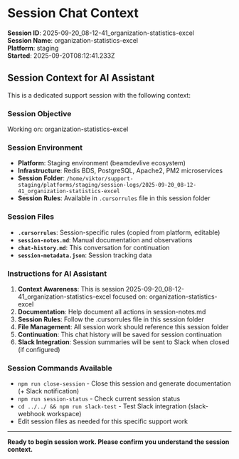 # Session Chat Context

**Session ID**: 2025-09-20_08-12-41_organization-statistics-excel  
**Session Name**: organization-statistics-excel  
**Platform**: staging  
**Started**: 2025-09-20T08:12:41.233Z

## Session Context for AI Assistant

This is a dedicated support session with the following context:

### Session Objective
Working on: organization-statistics-excel

### Session Environment
- **Platform**: Staging environment (beamdevlive ecosystem)
- **Infrastructure**: Redis BDS, PostgreSQL, Apache2, PM2 microservices
- **Session Folder**: `/home/viktor/support-staging/platforms/staging/session-logs/2025-09-20_08-12-41_organization-statistics-excel`
- **Session Rules**: Available in `.cursorrules` file in this session folder

### Session Files
- **`.cursorrules`**: Session-specific rules (copied from platform, editable)
- **`session-notes.md`**: Manual documentation and observations
- **`chat-history.md`**: This conversation for continuation
- **`session-metadata.json`**: Session tracking data

### Instructions for AI Assistant
1. **Context Awareness**: This is session 2025-09-20_08-12-41_organization-statistics-excel focused on: organization-statistics-excel
2. **Documentation**: Help document all actions in session-notes.md
3. **Session Rules**: Follow the .cursorrules file in this session folder
4. **File Management**: All session work should reference this session folder
5. **Continuation**: This chat history will be saved for session continuation
6. **Slack Integration**: Session summaries will be sent to Slack when closed (if configured)

### Session Commands Available
- `npm run close-session` - Close this session and generate documentation (+ Slack notification)
- `npm run session-status` - Check current session status
- `cd ../../ && npm run slack-test` - Test Slack integration (slack-webhook workspace)
- Edit session files as needed for this specific support work

---
**Ready to begin session work. Please confirm you understand the session context.**
